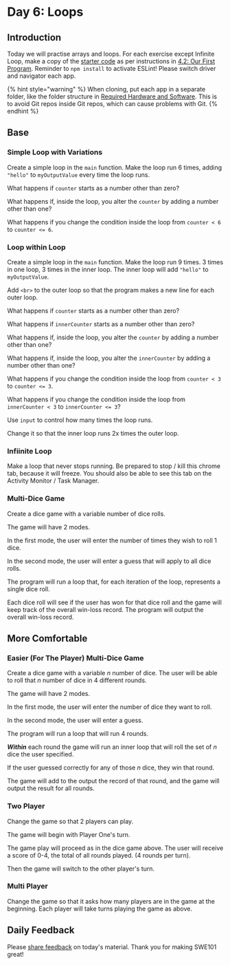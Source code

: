 # Day 6: Loops

## Introduction

Today we will practise arrays and loops. For each exercise except Infinite Loop, make a copy of the [starter code](https://github.com/rocketacademy/swe101-starter-code) as per instructions in [4.2: Our First Program](../4-getting-started-with-code/4.2-our-first-program.md#setup). Reminder to `npm install` to activate ESLint! Please switch driver and navigator each app.

{% hint style="warning" %}
When cloning, put each app in a separate folder, like the folder structure in [Required Hardware and Software](../course-logistics/required-hardware-and-software.md#folder-structure-for-swe101). This is to avoid Git repos inside Git repos, which can cause problems with Git.
{% endhint %}

## Base

### Simple Loop with Variations

Create a simple loop in the `main` function. Make the loop run 6 times, adding `"hello"` to `myOutputValue` every time the loop runs.

What happens if `counter` starts as a number other than zero?

What happens if, inside the loop, you alter the `counter` by adding a number other than one?

What happens if you change the condition inside the loop from `counter < 6` to `counter <= 6`.

### Loop within Loop

Create a simple loop in the `main` function. Make the loop run 9 times. 3 times in one loop, 3 times in the inner loop. The inner loop will add `"hello"` to `myOutputValue`.

Add `<br>` to the outer loop so that the program makes a new line for each outer loop.

What happens if `counter` starts as a number other than zero?

What happens if `innerCounter` starts as a number other than zero?

What happens if, inside the loop, you alter the `counter` by adding a number other than one?

What happens if, inside the loop, you alter the `innerCounter` by adding a number other than one?

What happens if you change the condition inside the loop from `counter < 3` to `counter <= 3`.

What happens if you change the condition inside the loop from `innerCounter < 3` to `innerCounter <= 3`?

Use `input` to control how many times the loop runs.

Change it so that the inner loop runs 2x times the outer loop.

### Infiinite Loop

Make a loop that never stops running. Be prepared to stop / kill this chrome tab, because it will freeze. You should also be able to see this tab on the Activity Monitor / Task Manager.

### Multi-Dice Game

Create a dice game with a variable number of dice rolls.

The game will have 2 modes.

In the first mode, the user will enter the number of times they wish to roll 1 dice.

In the second mode, the user will enter a guess that will apply to all dice rolls.

The program will run a loop that, for each iteration of the loop, represents a single dice roll.

Each dice roll will see if the user has won for that dice roll and the game will keep track of the overall win-loss record. The program will output the overall win-loss record.

## More Comfortable

### Easier \(For The Player\) Multi-Dice Game

Create a dice game with a variable _n_ number of dice. The user will be able to roll that _n_ number of dice in 4 different rounds.

The game will have 2 modes.

In the first mode, the user will enter the number of dice they want to roll.

In the second mode, the user will enter a guess.

The program will run a loop that will run 4 rounds.

_**Within**_ each round the game will run an inner loop that will roll the set of _n_ dice the user specified.

If the user guessed correctly for any of those _n_ dice, they win that round.

The game will add to the output the record of that round, and the game will output the result for all rounds.

### Two Player

Change the game so that 2 players can play.

The game will begin with Player One's turn.

The game play will proceed as in the dice game above. The user will receive a score of 0-4, the total of all rounds played. \(4 rounds per turn\).

Then the game will switch to the other player's turn.

### Multi Player

Change the game so that it asks how many players are in the game at the beginning. Each player will take turns playing the game as above.

## Daily Feedback

Please [share feedback](https://forms.gle/8P4TURiYNPDmyAmH9) on today's material. Thank you for making SWE101 great!


